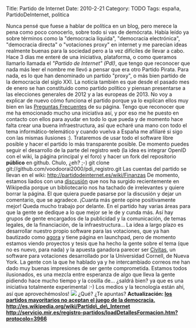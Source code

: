 Title: Partido de Internet
Date: 2010-2-21
Category: TODO
Tags: españa, PartidoDeInternet, politica

Nunca pensé que fuese a hablar de política en un blog, pero merece la pena como poco conocerlo, sobre todo si vas de demócrata. Había leído
ya sobre términos como la "democracia líquida", "democracia electrónica", "democracia directa" o "votaciones proxy" en internet y me
parecían ideas realmente buenas para la sociedad pero a la vez difíciles de llevar a cabo. Hace 3 días me enteré de una iniciativa,
plataforma, o como queramos llamarlo llamada el *"Partido de Internet" (PdI)*, que tengo que reconocer que nada más leer el nombre me llevó
a pensar que era otro Partido Pirata. Para nada, es lo que han denominado un partido "proxy", o más bien partido de la democracia del siglo
XXI. La noticia también es que desde el pasado mes de enero se han constituido como partido político y piensan presentarse a las elecciones
generales de 2012 y a las europeas de 2013. No voy a explicar de nuevo cómo funciona el partido porque ya lo explican ellos muy bien en las
[Preguntas Frecuentes](http://partidodeinternet.es/preguntas-frecuentes) de su página. Tengo que reconocer que me ha emocionado mucho una
iniciativa así, y por eso me he puesto en contacto con ellos para ayudar en todo lo que pueda y de momento hace falta crear una buena
infraestructura, así que echaré una mano con todo el tema informático-telemático y cuando vuelva a España me afiliaré si sigo con las mismas
ilusiones :). Trataremos de usar todo el software libre posible y hacer el partido lo más transparente posible. De momento puedes seguir el
desarrollo de la parte del registro web (la idea es integrar OpenID con el wiki, la página principal y el foro) y hacer un fork del
repositorio **público** en github. Chulo, ¿eh? ;-) git clone git://github.com/voodoorai2000/pdi\_registro.git Las cuentas del partido se
llevan en el wiki: http://partidodeinternet.es/wiki/Finanzas De momento, estamos liados con una
[discusión](http://es.wikipedia.org/wiki/Wikipedia:Consultas_de_borrado/Partido_de_Internet) que nos ha surgido recientemente en Wikipedia
porque un bibliotecario nos ha tachado de irrelevantes y quiere borrar la página. El que quiera puede pasarse por la discusión y dejar un
comentario, que se agradece. ¡Cuanta más gente opine positivamente mejor! Queda mucho trabajo por delante. En el partido hay varias áreas
para que la gente se dedique a lo que mejor se le de y cunda más. Así hay grupos de gente encargados de la publicidad y la comunicación, de
temas legales, de la financiación, de la infraestructura... La idea a largo plazo es desarrollar nuestro propio software para las
votaciones, que ya han bautizado como [agora](https://launchpad.net/agora) y tiene página en launchpad, pero de momento estamos viendo
proyectos y tesis que ha hecho la gente sobre el tema (que no es nuevo, para nada) y la apuesta ganadora parecer ser
[Civitas](http://partidodeinternet.es/wiki/Tarea:_Evaluar_civitas), un software para votaciones desarrollado por la Universidad Cornell, de
Nueva York. La gente con la que he hablado ya y he intercambiado correos me han dado muy buenas impresiones de ser gente comprometida.
Estamos todos ilusionados, es una mezcla entre esperanza de algo que lleva la gente pidiendo hace mucho tiempo y la cosilla de... ¿saldrá
bien? ya que es una iniciativa totalmente experimental :-) Los medios y la tecnología están ahí, así que aprovechémoslos!
[![](/sites/default/files/img/logo_def.png)](http://partidodeinternet.es/) ¿Qué? ¿Te apuntas? **Actualización: [los partidos
mayoritarios no aceptan el juego de la democracia.](http://www.adn.es/politica/20100223/NWS-3061-IU-Congreso-UPyD-diputados-reclamar.html)
http://es.wikipedia.org/wiki/Partido\_de\_Internet http://servicio.mir.es/registro-partidos/loadDetallesFormacion.htm?protocolo=3966
[](/content/partido-internet)**
